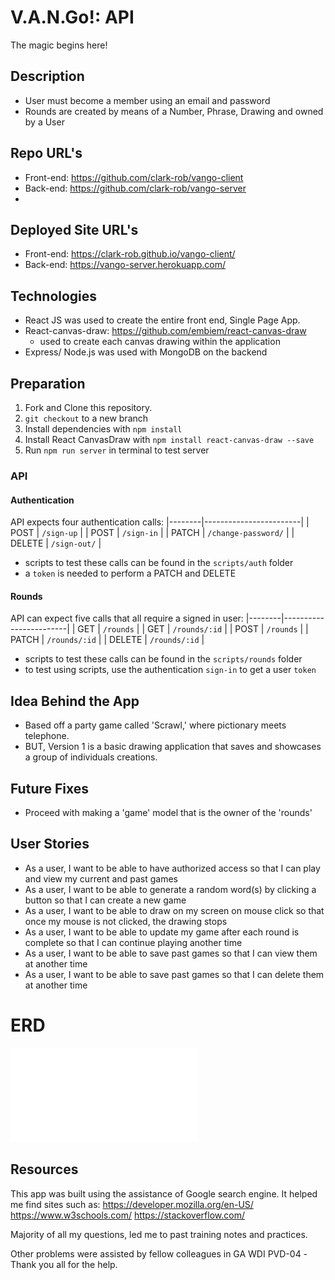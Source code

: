 
# V.A.N.Go!: API
The magic begins here!

## Description
- User must become a member using an email and password
- Rounds are created by means of a Number, Phrase, Drawing and owned by a User

## Repo URL's
- Front-end: https://github.com/clark-rob/vango-client
- Back-end: https://github.com/clark-rob/vango-server
-
## Deployed Site URL's
- Front-end: https://clark-rob.github.io/vango-client/
- Back-end: https://vango-server.herokuapp.com/

## Technologies
- React JS was used to create the entire front end, Single Page App.
- React-canvas-draw: https://github.com/embiem/react-canvas-draw
    - used to create each canvas drawing within the application
- Express/ Node.js was used with MongoDB on the backend

## Preparation
1. Fork and Clone this repository.
2. `git checkout` to a new branch
3. Install dependencies with `npm install`
4. Install React CanvasDraw with `npm install react-canvas-draw --save`
5. Run `npm run server` in terminal to test server

### API
#### Authentication
API expects four authentication calls:
|--------|------------------------|
| POST   | `/sign-up`             |
| POST   | `/sign-in`             |
| PATCH  | `/change-password/` |
| DELETE | `/sign-out/`        |

- scripts to test these calls can be found in the `scripts/auth` folder
- a `token` is needed to perform a PATCH and DELETE

#### Rounds
API can expect five calls that all require a signed in user:
|--------|------------------------|
| GET   | `/rounds`             |
| GET   | `/rounds/:id`         |
| POST  | `/rounds`             |
| PATCH  | `/rounds/:id`        |
| DELETE | `/rounds/:id`        |

- scripts to test these calls can be found in the `scripts/rounds` folder
- to test using scripts, use the authentication `sign-in` to get a user `token`

## Idea Behind the App
- Based off a party game called 'Scrawl,' where pictionary meets telephone.
- BUT, Version 1 is a basic drawing application that saves and showcases
a group of individuals creations.

## Future Fixes
- Proceed with making a 'game' model that is the owner of the 'rounds'

## User Stories
- As a user, I want to be able to have authorized access so that I can play and
view my current and past games
- As a user, I want to be able to generate a random word(s) by clicking a button
so that I can create a new game
- As a user, I want to be able to draw on my screen on mouse click so that once
my mouse is not clicked, the drawing stops
- As a user, I want to be able to update my game after each round is complete so
that I can continue playing another time
- As a user, I want to be able to save past games so that I can view them at
another time
- As a user, I want to be able to save past games so that I can delete them at
another time


# ERD
![alt ERD](./ERD.pdf)

## Resources
  This app was built using the assistance of Google search engine.
  It helped me find sites such as:
    https://developer.mozilla.org/en-US/
    https://www.w3schools.com/
    https://stackoverflow.com/

  Majority of all my questions, led me to past training notes and
  practices.

  Other problems were assisted by fellow colleagues in GA WDI PVD-04
    -Thank you all for the help.
